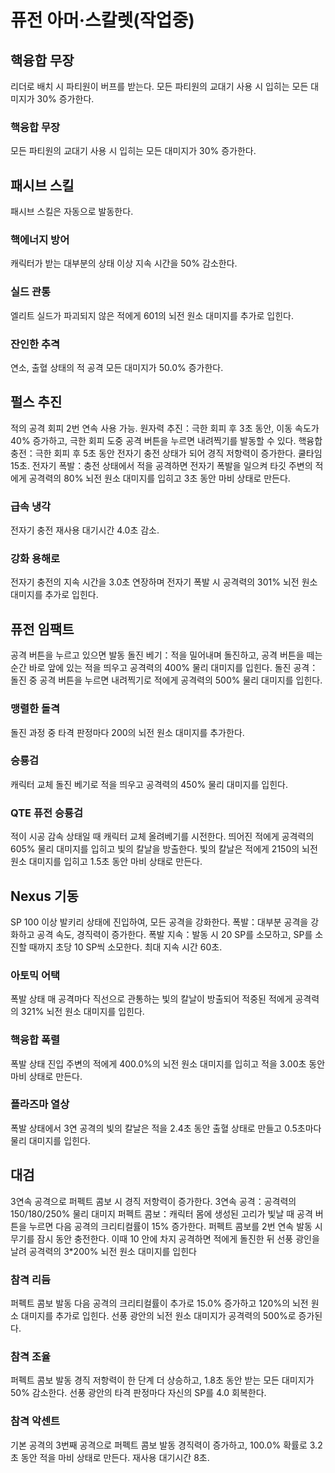 # 퓨전 아머·스칼렛(작업중)

## 핵융합 무장

리더로 배치 시 파티원이 버프를 받는다.
모든 파티원의 교대기 사용 시 입히는 모든 대미지가 30% 증가한다.

### 핵융합 무장

모든 파티원의 교대기 사용 시 입히는 모든 대미지가 30% 증가한다.

## 패시브 스킬

패시브 스킬은 자동으로 발동한다.

### 핵에너지 방어

캐릭터가 받는 대부분의 상태 이상 지속 시간을 50% 감소한다.

### 실드 관통

엘리트 실드가 파괴되지 않은 적에게 601의 뇌전 원소 대미지를 추가로 입힌다.

### 잔인한 추격

연소, 출혈 상태의 적 공격
모든 대미지가 50.0% 증가한다.

## 펄스 추진

적의 공격 회피
2번 연속 사용 가능.
원자력 추진：극한 회피 후 3초 동안, 이동 속도가 40% 증가하고, 극한 회피 도중 공격 버튼을 누르면 내려찍기를 발동할 수 있다.
핵융합 충전：극한 회피 후 5초 동안 전자기 충전 상태가 되어 경직 저항력이 증가한다. 쿨타임 15초.
전자기 폭발：충전 상태에서 적을 공격하면 전자기 폭발을 일으켜 타깃 주변의 적에게 공격력의 80% 뇌전 원소 대미지를 입히고 3초 동안 마비 상태로 만든다.

### 급속 냉각

전자기 충전 재사용 대기시간 4.0초 감소.

### 강화 용해로

전자기 충전의 지속 시간을 3.0초 연장하며 전자기 폭발 시 공격력의 301% 뇌전 원소 대미지를 추가로 입힌다.

## 퓨전 임팩트

공격 버튼을 누르고 있으면 발동
돌진 베기：적을 밀어내며 돌진하고, 공격 버튼을 떼는 순간 바로 앞에 있는 적을 띄우고 공격력의 400% 물리 대미지를 입힌다.
돌진 공격：돌진 중 공격 버튼을 누르면 내려찍기로 적에게 공격력의 500% 물리 대미지를 입힌다.

### 맹렬한 돌격

돌진 과정 중 타격 판정마다 200의 뇌전 원소 대미지를 추가한다.

### 승룡검

캐릭터 교체
돌진 베기로 적을 띄우고 공격력의 450% 물리 대미지를 입힌다.

### QTE 퓨전 승룡검

적이 시공 감속 상태일 때 캐릭터 교체
올려베기를 시전한다. 띄어진 적에게 공격력의 605% 물리 대미지를 입히고 빛의 칼날을 방출한다. 빛의 칼날은 적에게 2150의 뇌전 원소 대미지를 입히고 1.5초 동안 마비 상태로 만든다.

## Nexus 기동

SP 100 이상
발키리 상태에 진입하여, 모든 공격을 강화한다.
폭발：대부분 공격을 강화하고 공격 속도, 경직력이 증가한다.
폭발 지속：발동 시 20 SP를 소모하고, SP를 소진할 때까지 초당 10 SP씩 소모한다. 최대 지속 시간 60초.

### 아토믹 어택

폭발 상태
매 공격마다 직선으로 관통하는 빛의 칼날이 방출되어 적중된 적에게 공격력의 321% 뇌전 원소 대미지를 입힌다.

### 핵융합 폭렬

폭발 상태 진입
주변의 적에게 400.0%의 뇌전 원소 대미지를 입히고 적을 3.00초 동안 마비 상태로 만든다.

### 플라즈마 열상

폭발 상태에서 3연 공격의 빛의 칼날은 적을 2.4초 동안 출혈 상태로 만들고 0.5초마다 물리 대미지를 입힌다.

## 대검

3연속 공격으로 퍼펙트 콤보 시 경직 저항력이 증가한다.
3연속 공격：공격력의 150/180/250% 물리 대미지
퍼펙트 콤보：캐릭터 몸에 생성된 고리가 빛날 때 공격 버튼을 누르면 다음 공격의 크리티컬률이 15% 증가한다. 퍼펙트 콤보를 2번 연속 발동 시 무기를 잠시 동안 충전한다. 이때 10 안에 차지 공격하면 적에게 돌진한 뒤 선풍 광인을 날려 공격력의 3\*200% 뇌전 원소 대미지를 입힌다

### 참격 리듬

퍼펙트 콤보 발동
다음 공격의 크리티컬률이 추가로 15.0% 증가하고 120%의 뇌전 원소 대미지를 추가로 입힌다.
선풍 광안의 뇌전 원소 대미지가 공격력의 500%로 증가된다.

### 참격 조율

퍼펙트 콤보 발동
경직 저항력이 한 단계 더 상승하고, 1.8초 동안 받는 모든 대미지가 50% 감소한다.
선풍 광안의 타격 판정마다 자신의 SP를 4.0 회복한다.

### 참격 악센트

기본 공격의 3번째 공격으로 퍼펙트 콤보 발동
경직력이 증가하고, 100.0% 확률로 3.2초 동안 적을 마비 상태로 만든다. 재사용 대기시간 8초.
